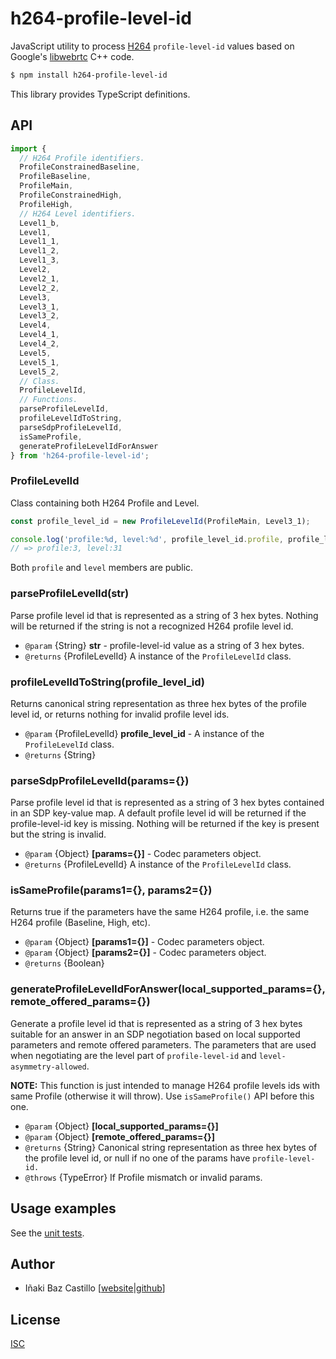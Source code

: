 # h264-profile-level-id

JavaScript utility to process [H264](https://tools.ietf.org/html/rfc6184) `profile-level-id` values based on Google's [libwebrtc](https://chromium.googlesource.com/external/webrtc/+/refs/heads/master/media/base/h264_profile_level_id.h) C++ code.

```bash
$ npm install h264-profile-level-id
```

This library provides TypeScript definitions.


## API

```js
import {
  // H264 Profile identifiers.
  ProfileConstrainedBaseline,
  ProfileBaseline,
  ProfileMain,
  ProfileConstrainedHigh,
  ProfileHigh,
  // H264 Level identifiers.
  Level1_b,
  Level1,
  Level1_1,
  Level1_2,
  Level1_3,
  Level2,
  Level2_1,
  Level2_2,
  Level3,
  Level3_1,
  Level3_2,
  Level4,
  Level4_1,
  Level4_2,
  Level5,
  Level5_1,
  Level5_2,
  // Class.
  ProfileLevelId,
  // Functions.
  parseProfileLevelId,
  profileLevelIdToString,
  parseSdpProfileLevelId,
  isSameProfile,
  generateProfileLevelIdForAnswer
} from 'h264-profile-level-id';
```

### ProfileLevelId

Class containing both H264 Profile and Level.

```js
const profile_level_id = new ProfileLevelId(ProfileMain, Level3_1);

console.log('profile:%d, level:%d', profile_level_id.profile, profile_level_id.level);
// => profile:3, level:31
```

Both `profile` and `level` members are public.


### parseProfileLevelId(str)

Parse profile level id that is represented as a string of 3 hex bytes. Nothing will be returned if the string is not a recognized H264 profile level id.

* `@param` {String} **str** - profile-level-id value as a string of 3 hex bytes.
* `@returns` {ProfileLevelId} A instance of the `ProfileLevelId` class.


### profileLevelIdToString(profile_level_id)

Returns canonical string representation as three hex bytes of the profile level id, or returns nothing for invalid profile level ids.

* `@param` {ProfileLevelId} **profile_level_id** - A instance of the `ProfileLevelId` class.
* `@returns` {String}


### parseSdpProfileLevelId(params={})

Parse profile level id that is represented as a string of 3 hex bytes contained in an SDP key-value map. A default profile level id will be returned if the profile-level-id key is missing. Nothing will be returned if the key is present but the string is invalid.

* `@param` {Object} **[params={}]** - Codec parameters object.
* `@returns` {ProfileLevelId} A instance of the `ProfileLevelId` class.


### isSameProfile(params1={}, params2={})

Returns true if the parameters have the same H264 profile, i.e. the same H264 profile (Baseline, High, etc).

* `@param` {Object} **[params1={}]** - Codec parameters object.
* `@param` {Object} **[params2={}]** - Codec parameters object.
* `@returns` {Boolean}


### generateProfileLevelIdForAnswer(local_supported_params={}, remote_offered_params={})

Generate a profile level id that is represented as a string of 3 hex bytes suitable for an answer in an SDP negotiation based on local supported parameters and remote offered parameters. The parameters that are used when negotiating are the level part of `profile-level-id` and `level-asymmetry-allowed`.

**NOTE:** This function is just intended to manage H264 profile levels ids with same Profile (otherwise it will throw). Use `isSameProfile()` API before this one.

* `@param` {Object} **[local_supported_params={}]**
* `@param` {Object} **[remote_offered_params={}]**
* `@returns` {String} Canonical string representation as three hex bytes of the profile level id, or null if no one of the params have `profile-level-id.`
* `@throws` {TypeError} If Profile mismatch or invalid params.


## Usage examples

See the [unit tests](test/test.js).


## Author

* Iñaki Baz Castillo [[website](https://inakibaz.me)|[github](https://github.com/ibc/)]


## License

[ISC](./LICENSE)
